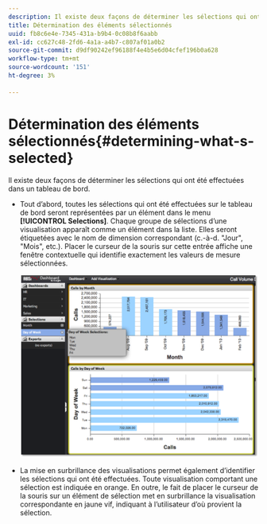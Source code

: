 ```yaml
---
description: Il existe deux façons de déterminer les sélections qui ont été effectuées dans un tableau de bord.
title: Détermination des éléments sélectionnés
uuid: fb8c6e4e-7345-431a-b9b4-0c08b8f6aabb
exl-id: cc627c48-2fd6-4a1a-a4b7-c807af01a0b2
source-git-commit: d9df90242ef96188f4e4b5e6d04cfef196b0a628
workflow-type: tm+mt
source-wordcount: '151'
ht-degree: 3%

---
```


# Détermination des éléments sélectionnés{#determining-what-s-selected}

Il existe deux façons de déterminer les sélections qui ont été effectuées dans un tableau de bord.

* Tout d’abord, toutes les sélections qui ont été effectuées sur le tableau de bord seront représentées par un élément dans le menu **[!UICONTROL Selections]**. Chaque groupe de sélections d’une visualisation apparaît comme un élément dans la liste. Elles seront étiquetées avec le nom de dimension correspondant (c.-à-d. &quot;Jour&quot;, &quot;Mois&quot;, etc.). Placer le curseur de la souris sur cette entrée affiche une fenêtre contextuelle qui identifie exactement les valeurs de mesure sélectionnées.

   ![](assets/selection_identify.png)

* La mise en surbrillance des visualisations permet également d’identifier les sélections qui ont été effectuées. Toute visualisation comportant une sélection est indiquée en orange. En outre, le fait de placer le curseur de la souris sur un élément de sélection met en surbrillance la visualisation correspondante en jaune vif, indiquant à l’utilisateur d’où provient la sélection.
